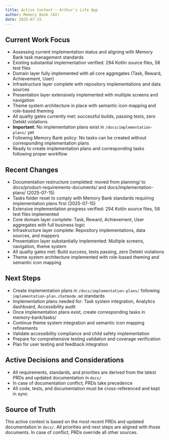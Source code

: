 ```yaml
---
title: Active Context – Arthur's Life App
author: Memory Bank (AI)
date: 2025-07-15
---
```


## Current Work Focus
- Assessing current implementation status and aligning with Memory Bank task management standards
- Existing substantial implementation verified: 294 Kotlin source files, 58 test files
- Domain layer fully implemented with all core aggregates (Task, Reward, Achievement, User)
- Infrastructure layer complete with repository implementations and data sources
- Presentation layer extensively implemented with multiple screens and navigation
- Theme system architecture in place with semantic icon mapping and role-based theming
- All quality gates currently met: successful builds, passing tests, zero Detekt violations
- **Important**: No implementation plans exist in `/docs/implementation-plans/` yet
- Following Memory Bank policy: No tasks can be created without corresponding implementation plans
- Ready to create implementation plans and corresponding tasks following proper workflow

## Recent Changes
- Documentation restructure completed: moved from planning/ to docs/product-requirements-documents/ and docs/implementation-plans/ (2025-07-15)
- Tasks folder reset to comply with Memory Bank standards requiring implementation plans first (2025-07-15)
- Extensive implementation progress verified: 294 Kotlin source files, 58 test files implemented
- Core domain layer complete: Task, Reward, Achievement, User aggregates with full business logic
- Infrastructure layer complete: Repository implementations, data sources, and mappers
- Presentation layer substantially implemented: Multiple screens, navigation, theme system
- All quality gates met: Build success, tests passing, zero Detekt violations
- Theme system architecture implemented with role-based theming and semantic icon mapping

## Next Steps
- Create implementation plans in `/docs/implementation-plans/` following `implementation-plan.chatmode.md` standards
- Implementation plans needed for: Task system integration, Analytics dashboard, Accessibility audit
- Once implementation plans exist, create corresponding tasks in memory-bank/tasks/
- Continue theme system integration and semantic icon mapping refinements
- Validate accessibility compliance and child safety implementation
- Prepare for comprehensive testing validation and coverage verification
- Plan for user testing and feedback integration

## Active Decisions and Considerations
- All requirements, standards, and priorities are derived from the latest PRDs and updated documentation in `docs/`
- In case of documentation conflict, PRDs take precedence
- All code, tests, and documentation must be cross-referenced and kept in sync

## Source of Truth
This active context is based on the most recent PRDs and updated documentation in `docs/`. All priorities and next steps are aligned with those documents. In case of conflict, PRDs override all other sources.
